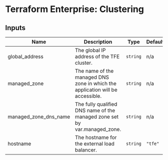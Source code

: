 # Terraform Enterprise: Clustering

## Inputs

| Name | Description | Type | Default | Required |
|------|-------------|------|---------|:-----:|
| global\_address | The global IP address of the TFE cluster. | `string` | n/a | yes |
| managed\_zone | The name of the managed DNS zone in which the application will be accessible. | `string` | n/a | yes |
| managed\_zone\_dns\_name | The fully qualified DNS name of the managed zone set by var.managed\_zone. | `string` | n/a | yes |
| hostname | The hostname for the external load balancer. | `string` | `"tfe"` | no |

